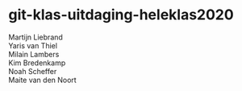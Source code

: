 # git-klas-uitdaging-heleklas2020
Martijn Liebrand  
Yaris van Thiel  
Milain Lambers  
Kim Bredenkamp  
Noah Scheffer  
Maite van den Noort  